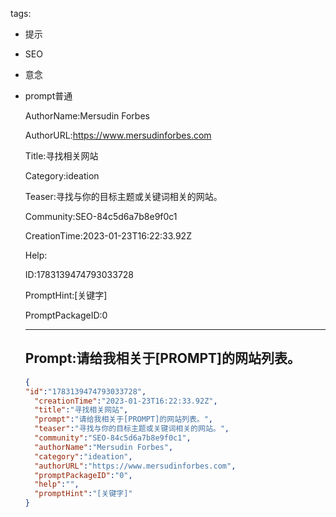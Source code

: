   tags: 
- 提示
- SEO
- 意念
- prompt普通

  AuthorName:Mersudin Forbes

  AuthorURL:https://www.mersudinforbes.com

  Title:寻找相关网站

  Category:ideation

  Teaser:寻找与你的目标主题或关键词相关的网站。

  Community:SEO-84c5d6a7b8e9f0c1

  CreationTime:2023-01-23T16:22:33.92Z

  Help:

  ID:1783139474793033728

  PromptHint:[关键字]

  PromptPackageID:0

  ---

  ## Prompt:请给我相关于[PROMPT]的网站列表。

  ```json
  {
  "id":"1783139474793033728",
    "creationTime":"2023-01-23T16:22:33.92Z",
    "title":"寻找相关网站",
    "prompt":"请给我相关于[PROMPT]的网站列表。",
    "teaser":"寻找与你的目标主题或关键词相关的网站。",
    "community":"SEO-84c5d6a7b8e9f0c1",
    "authorName":"Mersudin Forbes",
    "category":"ideation",
    "authorURL":"https://www.mersudinforbes.com",
    "promptPackageID":"0",
    "help":"",
    "promptHint":"[关键字]"
  }
  ```
